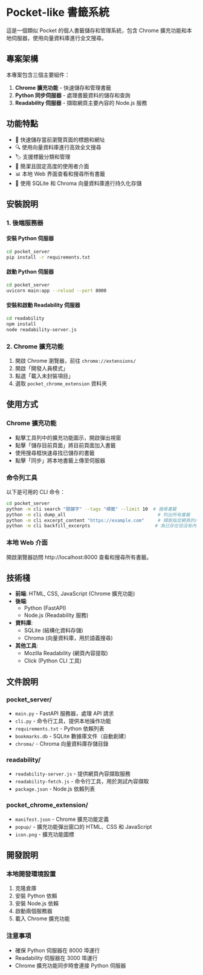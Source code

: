 # Pocket-like 書籤系統

這是一個類似 Pocket 的個人書籤儲存和管理系統，包含 Chrome 擴充功能和本地伺服器，使用向量資料庫進行全文搜尋。

## 專案架構

本專案包含三個主要組件：

1. **Chrome 擴充功能** - 快速儲存和管理書籤
2. **Python 同步伺服器** - 處理書籤資料的儲存和查詢
3. **Readability 伺服器** - 擷取網頁主要內容的 Node.js 服務

## 功能特點

- 📌 快速儲存當前瀏覽頁面的標題和網址
- 🔍 使用向量資料庫進行高效全文搜尋
- 🏷️ 支援標籤分類和管理
- 📱 簡潔且固定高度的使用者介面
- 📊 本地 Web 界面查看和搜尋所有書籤
- 💾 使用 SQLite 和 Chroma 向量資料庫進行持久化存儲

## 安裝說明

### 1. 後端服務器

#### 安裝 Python 伺服器

```bash
cd pocket_server
pip install -r requirements.txt
```

#### 啟動 Python 伺服器

```bash
cd pocket_server
uvicorn main:app --reload --port 8000
```

#### 安裝和啟動 Readability 伺服器

```bash
cd readability
npm install
node readability-server.js
```

### 2. Chrome 擴充功能

1. 開啟 Chrome 瀏覽器，前往 `chrome://extensions/`
2. 開啟「開發人員模式」
3. 點選「載入未封裝項目」
4. 選取 `pocket_chrome_extension` 資料夾

## 使用方式

### Chrome 擴充功能

- 點擊工具列中的擴充功能圖示，開啟彈出視窗
- 點擊「儲存目前頁面」將目前頁面加入書籤
- 使用搜尋框快速尋找已儲存的書籤
- 點擊「同步」將本地書籤上傳至伺服器

### 命令列工具

以下是可用的 CLI 命令：

```bash
cd pocket_server
python -m cli search "關鍵字" --tags "標籤" --limit 10  # 搜尋書籤
python -m cli dump_all                                  # 列出所有書籤
python -m cli excerpt_content "https://example.com"     # 擷取指定網頁的內容
python -m cli backfill_excerpts                        # 為已存在但沒有內容的書籤補充摘要
```

### 本地 Web 介面

開啟瀏覽器訪問 http://localhost:8000 查看和搜尋所有書籤。

## 技術棧

- **前端**: HTML, CSS, JavaScript (Chrome 擴充功能)
- **後端**:
  - Python (FastAPI)
  - Node.js (Readability 服務)
- **資料庫**:
  - SQLite (結構化資料存儲)
  - Chroma (向量資料庫，用於語義搜尋)
- **其他工具**:
  - Mozilla Readability (網頁內容提取)
  - Click (Python CLI 工具)

## 文件說明

### pocket_server/

- `main.py` - FastAPI 服務器，處理 API 請求
- `cli.py` - 命令行工具，提供本地操作功能
- `requirements.txt` - Python 依賴列表
- `bookmarks.db` - SQLite 數據庫文件（自動創建）
- `chroma/` - Chroma 向量資料庫存儲目錄

### readability/

- `readability-server.js` - 提供網頁內容擷取服務
- `readability-fetch.js` - 命令行工具，用於測試內容擷取
- `package.json` - Node.js 依賴列表

### pocket_chrome_extension/

- `manifest.json` - Chrome 擴充功能定義
- `popup/` - 擴充功能彈出窗口的 HTML、CSS 和 JavaScript
- `icon.png` - 擴充功能圖標

## 開發說明

### 本地開發環境設置

1. 克隆倉庫
2. 安裝 Python 依賴
3. 安裝 Node.js 依賴
4. 啟動兩個服務器
5. 載入 Chrome 擴充功能

### 注意事項

- 確保 Python 伺服器在 8000 埠運行
- Readability 伺服器在 3000 埠運行
- Chrome 擴充功能同步時會連接 Python 伺服器
